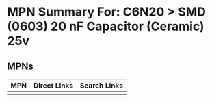 



# MPN Summary For: C6N20 > SMD (0603) 20 nF Capacitor (Ceramic) 25v

## MPNs
  

|MPN|Direct Links|Search Links|
| :--- | :--- | :--- |
||||
